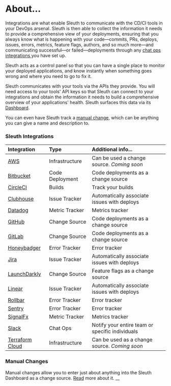 # About...

Integrations are what enable Sleuth to communicate with the CD/CI tools in your DevOps arsenal. Sleuth is then able to collect the information it needs to provide a comprehensive view of your deployments, ensuring that you always know what is happening with your code—commits, PRs, deploys, issues, errors, metrics, feature flags, authors, and so much more—and communicating successful—or failed—deployments through any [chat ops integrations ](about-integrations.md#chat-ops)you have set up. 

Sleuth acts as a control panel so that you can have a single place to monitor your deployed applications, and know instantly when something goes wrong and where you need to go to fix it. 

Sleuth communicates with your tools via the APIs they provide. You will need access to your tools' API keys so that Sleuth can connect to your integrations and obtain the information it needs to build a comprehensive overview of your applications' health. Sleuth surfaces this data via its [Dashboard](../dashboard-1/dashboard.md).  

You can even have Sleuth track a [manual change](manual-changes.md), which can be anything you can give a name and description to. 

### Sleuth Integrations

| Integration | Type | Additional info... |
| :--- | :--- | :--- |
| [AWS](change-sources/infrastructure/aws.md) | Infrastructure | Can be used a change source. _Coming soon_ |
| [Bitbucket](change-sources/code-deployment/bitbucket.md) | Code Deployment | Code deployments as a change source |
| [CircleCI](builds/circleci.md) | Builds | Track your builds |
| [Clubhouse](issue-trackers/clubhouse.md) | Issue Tracker | Automatically associate issues with deploys |
| [Datadog](impact-sources/metrics/datadog.md) | Metric Tracker | Metrics tracker |
| [GitHub](change-sources/code-deployment/github.md) | Change Source | Code deployments as a change source |
| [GitLab](change-sources/code-deployment/gitlab.md) | Change Source | Code deployments as a change source |
| [Honeybadger](impact-sources/errors/honeybadger.md) | Error Tracker | Error tracker |
| [Jira](issue-trackers/jira.md) | Issue Tracker | Automatically associate issues with deploys |
| [LaunchDarkly](change-sources/feature-flags/launchdarkly.md) | Change Source | Feature flags as a change source |
| [Linear](issue-trackers/linear.md) | Issue Tracker | Automatically associate issues with deploys |
| [Rollbar](impact-sources/errors/rollbar.md) | Error Tracker | Error tracker |
| [Sentry](impact-sources/errors/sentry.md) | Error Tracker | Error tracker |
| [SignalFx](impact-sources/metrics/signalfx.md) | Metric Tracker | Metrics tracker |
| [Slack](chat-ops/slack.md) | Chat Ops | Notify your entire team or specific individuals |
| [Terraform Cloud](change-sources/infrastructure/terraform-cloud.md) | Infrastructure | Can be used as a change source. _Coming soon_ |

### Manual Changes

Manual changes allow you to enter just about anything into the Sleuth Dashboard as a change source. [Read](manual-changes.md) more about it.  __

